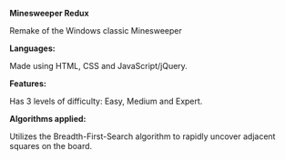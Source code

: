 **Minesweeper Redux**

Remake of the Windows classic Minesweeper

**Languages:**

Made using HTML, CSS and JavaScript/jQuery.

**Features:**

Has 3 levels of difficulty: Easy, Medium and Expert.

**Algorithms applied:**

Utilizes the Breadth-First-Search algorithm to rapidly uncover adjacent squares on the board.
